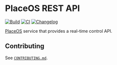 # PlaceOS REST API

[![Build](https://github.com/PlaceOS/rest-api/actions/workflows/build.yml/badge.svg)](https://github.com/PlaceOS/rest-api/actions/workflows/build.yml)
[![CI](https://github.com/PlaceOS/rest-api/actions/workflows/ci.yml/badge.svg)](https://github.com/PlaceOS/rest-api/actions/workflows/ci.yml)
[![Changelog](https://img.shields.io/badge/Changelog-available-github.svg)](./CHANGELOG.md)

[PlaceOS](https://place.technology/) service that provides a real-time control API.

## Contributing

See [`CONTRIBUTING.md`](./CONTRIBUTING.md).
